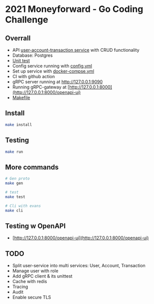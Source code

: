 # 2021 Moneyforward - Go Coding Challenge

## Overrall

- API [user-account-transaction service](./api/proto/user-service.proto) with CRUD functionality
- Database: Postgres
- [Unit test](./service/user/user-service_test.go)
- Config service running with [config.yml](./service/user/config.yml)
- Set up service with [docker-compse.yml](./docker-compose.yml)
- CI with github action
- gRPC server running at http://127.0.0.1:9090
- Running gRPC-gateway at [http://127.0.0.1:8000](http://127.0.0.1:8000/openapi-ui)
- [Makefile](./Makefile)

## Install

```sh
make install
```

## Testing

```sh
make run
```

## More commands

```sh
# Gen proto
make gen

# test
make test

# Cli with evans
make cli
```

## Testing w OpenAPI

- [http://127.0.0.1:8000/openapi-ui](http://127.0.0.1:8000/openapi-ui)

## TODO

- Split user-service into multi services: User, Account, Transaction
- Manage user with role
- Add gRPC client & its unittest
- Cache with redis
- Tracing
- Audit
- Enable secure TLS